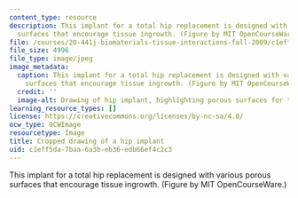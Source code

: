 ```yaml
---
content_type: resource
description: This implant for a total hip replacement is designed with various porous
  surfaces that encourage tissue ingrowth. (Figure by MIT OpenCourseWare.)
file: /courses/20-441j-biomaterials-tissue-interactions-fall-2009/c1eff5da7baa6a3beb36edb66ef4c2c3_20-441jf09-th.jpg
file_size: 4996
file_type: image/jpeg
image_metadata:
  caption: This implant for a total hip replacement is designed with various porous
    surfaces that encourage tissue ingrowth. (Figure by MIT OpenCourseWare.)
  credit: ''
  image-alt: Drawing of hip implant, highlighting porous surfaces for tissue ingrowth.
learning_resource_types: []
license: https://creativecommons.org/licenses/by-nc-sa/4.0/
ocw_type: OCWImage
resourcetype: Image
title: Cropped drawing of a hip implant
uid: c1eff5da-7baa-6a3b-eb36-edb66ef4c2c3
---
```

This implant for a total hip replacement is designed with various porous surfaces that encourage tissue ingrowth. (Figure by MIT OpenCourseWare.)